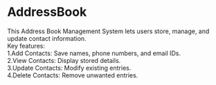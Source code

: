 # AddressBook
This Address Book Management System lets users store, manage, and update contact information. <br />
Key features: <br />
1.Add Contacts: Save names, phone numbers, and email IDs. <br />
2.View Contacts: Display stored details. <br />
3.Update Contacts: Modify existing entries. <br />
4.Delete Contacts: Remove unwanted entries.
